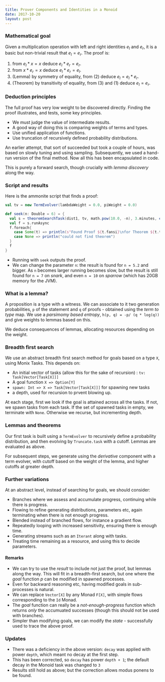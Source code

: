 ```yaml
---
title: Prover Components and Identities in a Monoid
date: 2017-10-20
layout: post
---
```


### Mathematical goal

Given a multiplication operation with left and right identities $e_l$ and $e_r$, it is a basic but non-trivial result that $e_l = e_r$. The proof is:

1. from $e_l * x = x$ deduce $e_l * e_r = e_r$.
2. from $x * e_r = x$ deduce $e_l * e_r = e_l$.
3. (Lemma) by symmetry of equality, from (2) deduce $e_l = e_l * e_r$.
4. (Theorem) by transitivity of equality, from (3) and (1) deduce $e_l = e_r$.

### Deduction principles

The full proof has very low weight to be discovered directly. Finding the proof illustrates, and tests, some key principles.

* We must judge the value of intermediate results.
* A good way of doing this is comparing weights of terms and types.
* Use unified application of functions.
* Use truncation of recursively defined probability distributions.

An earlier attempt, that sort of succeeded but took a couple of hours, was based on slowly tuning and using sampling. Subsequently, we used a hand-run version of the final method. Now all this has been encapsulated in code.

This is purely a forward search, though crucially with _lemma discovery_ along the way.

### Script and results

Here is the ammonite script that finds a proof:

```scala
val tv = new TermEvolver(lambdaWeight = 0.0, piWeight = 0.0)

def seek(n: Double = 6) = {
  val s = theoremSearchTask(dist1, tv, math.pow(10.0, -n), 3.minutes, eqM(l)(r), decay = 10)
  val f = s.runAsync
  f.foreach{
    case Some(t) => println(s"Found Proof ${t.fansi}\nfor Theorem ${t.typ.fansi}")
    case None => println("could not find theorem")
  }
  f
}
```

* Running with `seek` outputs the proof.
* We can change the parameter `n`: the result is found for `n = 5.2` and bigger. As `n` becomes larger running becomes slow, but the result is still found for `n = 7` on _snark_, and even `n = 10` on _sparrow_ (which has 20GB memory for the JVM).

### What is a lemma?

A proposition is a type with a witness. We can associate to it two generation probabilities, `p` of the statement and `q` of proofs - obtained using the _term to type_ map. We use a _parsimomy based entropy_,
`h(p, q) = -p/ (q * log(q))` and give weights to lemmas based on this.

We deduce consequences of lemmas, allocating resources depending on the weight.

### Breadth first search

We use an abstract breadth first search method for goals based on a type `X`, using Monix Tasks. This depends on:

* An initial vector of tasks (allow this for the sake of recursion) : `tv: Task[Vector[Task[X]]]`
* A goal function `X => Option[Y]`
* `spawn: Int => X => Task[Vector[Task[X]]]` for spawning new tasks
* a depth, used for recursion to prvent blowing up.

At each stage, first we look if the goal is attained across all the tasks. If not, we spawn tasks from each task. If the set of spawned tasks in empty, we terminate with `None`. Otherwise we recurse, but incrementing depth.

### Lemmas and theorems

Our first task is built using a `TermEvolver` to recursively define a probability distribution, and then evolving by `Truncate.task` with a cutoff. Lemmas are evaluated as above.

For subsequent steps, we generate using the _derivative_ component with a term evolver, with cutoff based on the weight of the lemma, and higher cutoffs at greater depth.

### Further variations

At an abstract level, instead of searching for goals, we should consider:

* Branches where we assess and accumulate progress, continuing while there is progress.
* Flowing to refine generating distributions, parameters etc, again terminating when there is not enough progress.
* Blended instead of branched flows, for instance a gradient flow.
* Repeatedly looping with increased sensitivity, ensuring there is enough time.
* Generating streams such as an `Iterant` along with tasks.
* Treating time remaining as a resource, and using this to decide parameters.

#### Remarks

* We can try to use the _result_ to include not just the proof, but lemmas along the way. This will fit in a breadth-first search, but one where the _goal_ function _p_ can be modified in spawned processes.
* Even for backward reasoning etc, having modified goals in sub-processes is natural.
* We can replace `Vector[X]` by any Monad `F[X]`, with simple flows corresponding to the `Id` Monad.
* The _goal_ function can really be a _not-enough-progress_ function which returns _only_ the accumuated successes (though this should not be used with branches).
* Simpler than modifying goals, we can modify the _state_ - successfully used to trace the above proof.


### Updates

* There was a deficiency in the above version: `decay` was applied with power `depth`, which meant no decay at the first step.
* This has been corrected, so `decay` has power `depth + 1`; the default decay in the Monoid task was changed to `3`
* Results still hold as above; but the correction allows modus ponens to be found.
